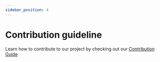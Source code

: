 ```yaml
---
sidebar_position: 4
---
```


# Contribution guideline

Learn how to contribute to our project by checking out our [Contribution Guide](https://github.com/223MapAction/Dashboard/blob/main/CONTRIBUTING.md)



